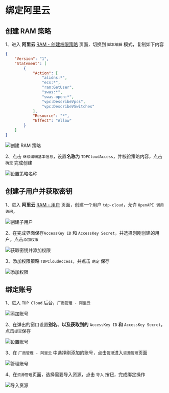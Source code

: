 # 绑定阿里云
## 创建 RAM 策略
1、进入 **阿里云** [RAM - 创建权限策略](https://ram.console.aliyun.com/policies/new) 页面，切换到 `脚本编辑` 模式，复制如下内容

```json
{
    "Version": "1",
    "Statement": [
        {
            "Action": [
                "alidns:*",
                "ecs:*",
                "ram:GetUser",
                "swas:*",
                "swas-open:*",
                "vpc:DescribeVpcs",
                "vpc:DescribeVSwitches"
            ],
            "Resource": "*",
            "Effect": "Allow"
        }
    ]
}
```
![创建 RAM 策略](/static/img/20230509105922.png)

2、点击 `继续编辑基本信息`，设置**名称**为 `TDPCloudAccess`，并核验策略内容，点击 `确定` 完成创建

![设置策略名称](/static/img/20230509110202.png)

## 创建子用户并获取密钥
1、进入 **阿里云** [RAM - 用户](https://ram.console.aliyun.com/users) 页面，创建一个用户 `tdp-cloud`，允许 `OpenAPI 调用访问`，

![创建子用户](/static/img/20230509110440.png)

2、在完成界面保存`AccessKey ID` 和 `AccessKey Secret`，并选择刚刚创建的用户，点击`添加权限`

![获取密钥并添加权限](/static/img/20230509110859.png)

3、添加权限策略 `TDPCloudAccess`，并点击 `确定` 保存

![添加权限](/static/img/20230509111034.png)

## 绑定账号
1、进入 `TDP Cloud` 后台，`厂商管理 - 阿里云`

![添加账号](/static/img/20230509111313.png)

2、在弹出的窗口设置**别名、以及获取到的** `AccessKey ID` **和** `AccessKey Secret`，点击`提交`保存

![设置账号](/static/img/20230509111508.png)

3、在 `厂商管理 - 阿里云` 中选择刚添加的账号，点击`管理`进入`资源管理`页面

![管理账号](/static/img/20230509111932.png)

4、在`资源管理`页面，选择需要导入资源，点击 `导入` 按钮，完成绑定操作

![导入资源](/static/img/20230509111708.png)
